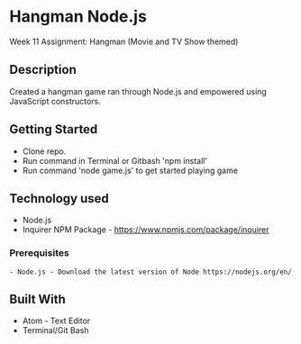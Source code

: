 # Hangman Node.js
Week 11 Assignment: Hangman (Movie and TV Show themed)

## Description
Created a hangman game ran through Node.js and empowered using JavaScript constructors.

## Getting Started
- Clone repo.
- Run command in Terminal or Gitbash 'npm install'
- Run command 'node game.js' to get started playing game

## Technology used
- Node.js
- Inquirer NPM Package - https://www.npmjs.com/package/inquirer

### Prerequisites
```
- Node.js - Download the latest version of Node https://nodejs.org/en/
```

## Built With

* Atom - Text Editor
* Terminal/Git Bash
